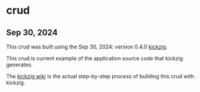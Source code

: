 # crud

## Sep 30, 2024

This crud was built using the Sep 30, 2024: version 0.4.0 [kickzig](https://github.com/JosephABudd/kickzig).

This crud is current example of the application source code that kickzig generates.

The [kickzig wiki](https://github.com/JosephABudd/kickzig/wiki) is the actual step-by-step process of building this crud with kickzig.
